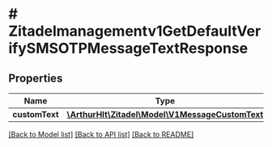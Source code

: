# # Zitadelmanagementv1GetDefaultVerifySMSOTPMessageTextResponse

## Properties

Name | Type | Description | Notes
------------ | ------------- | ------------- | -------------
**customText** | [**\ArthurHlt\Zitadel\Model\V1MessageCustomText**](V1MessageCustomText.md) |  | [optional]

[[Back to Model list]](../../README.md#models) [[Back to API list]](../../README.md#endpoints) [[Back to README]](../../README.md)
